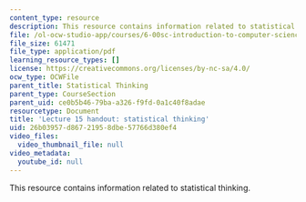 ```yaml
---
content_type: resource
description: This resource contains information related to statistical thinking.
file: /ol-ocw-studio-app/courses/6-00sc-introduction-to-computer-science-and-programming-spring-2011/26b03957d86721958dbe57766d380ef4_MIT6_00SCS11_lec15.pdf
file_size: 61471
file_type: application/pdf
learning_resource_types: []
license: https://creativecommons.org/licenses/by-nc-sa/4.0/
ocw_type: OCWFile
parent_title: Statistical Thinking
parent_type: CourseSection
parent_uid: ce0b5b46-79ba-a326-f9fd-0a1c40f8adae
resourcetype: Document
title: 'Lecture 15 handout: statistical thinking'
uid: 26b03957-d867-2195-8dbe-57766d380ef4
video_files:
  video_thumbnail_file: null
video_metadata:
  youtube_id: null
---
```

This resource contains information related to statistical thinking.